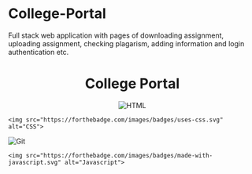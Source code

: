 # College-Portal
Full stack web application with pages of downloading assignment, uploading assignment, checking plagarism, adding information and login authentication etc.

<h1 align="center">
<!--   <a href="https://github.com/umangraval/Smart-Checkout"><img src="./brand_assets/banner.png" width=600 alt="Smart-Checkout"></a> -->
  College Portal
</h1>



<p align="center">
    <img src="https://forthebadge.com/images/badges/uses-html.svg" alt="HTML">

    <img src="https://forthebadge.com/images/badges/uses-css.svg" alt="CSS">

   <img src="https://forthebadge.com/images/badges/uses-git.svg" alt="Git">
  
    <img src="https://forthebadge.com/images/badges/made-with-javascript.svg" alt="Javascript">
</p>
